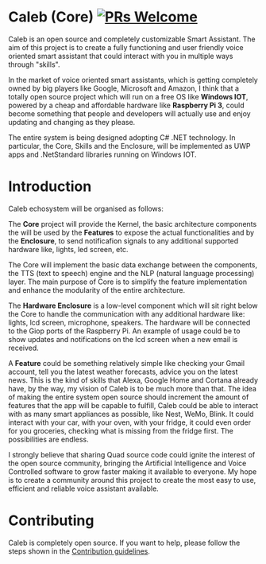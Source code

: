 # Caleb (Core) [![PRs Welcome](https://img.shields.io/badge/PRs-welcome-brightgreen.svg?style=flat-square)](http://makeapullrequest.com)
Caleb is an open source and completely customizable Smart Assistant.
The aim of this project is to create a fully functioning and user friendly voice oriented smart assistant that could interact with you in multiple ways through "skills". 

In the market of voice oriented smart assistants, which is getting completely owned by big players like Google, Microsoft and Amazon, I think that a totally open source project which will run on a free OS like **Windows IOT**, powered by a cheap and affordable hardware like **Raspberry Pi 3**, could become something that people and developers will actually use and enjoy updating and changing as they please.

The entire system is being designed adopting C# .NET technology. 
In particular, the Core, Skills and the Enclosure, will be implemented as UWP apps and .NetStandard libraries running on Windows IOT. 

# Introduction

Caleb echosystem will be organised as follows:

The **Core** project will provide the Kernel, the basic architecture components the will be used by the **Features** to expose the actual functionalities and by the **Enclosure**, to send notificafion signals to any additional supported hardware like, lights, led screen, etc.

The Core will implement the basic data exchange between the components, the TTS (text to speech) engine and the NLP (natural language  processing) layer. The main purpose of Core is to simplify the feature implementation and enhance the modularity of the entire architecture.

The **Hardware Enclosure** is a low-level component which will sit right below the Core to handle the communication with any additional hardware like: lights, lcd screen, microphone, speakers. The hardware will be connected to the Giop ports of the Raspberry Pi. An example of usage could be to show updates and notifications on the lcd screen when a new email is received.

A **Feature** could be something relatively simple like checking your Gmail account, tell you the latest weather forecasts, advice you on the latest news. This is the kind of skills that Alexa, Google Home and Cortana already have, by the way, my vision of Caleb is to be much more than that. The idea of making the entire system open source should increment the amount of features that the app will be capable to fulfill, Caleb could be able to interact with as many smart appliances as possible, like Nest, WeMo, Blink. It could interact with your car, with your oven, with your fridge, it could even order for you groceries, checking what is missing from the fridge first. The possibilities are endless.

I strongly believe that sharing Quad source code could ignite the interest of the open source community, bringing the Artificial Intelligence and Voice Controlled software to grow faster making it available to everyone. My hope is to create a community around this project to create the most easy to use, efficient and reliable voice assistant available.

# Contributing

Caleb is completely open source. If you want to help, please follow the steps shown in the [Contribution guidelines](CONTRIBUTING.md).

